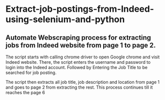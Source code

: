 <h1>Extract-job-postings-from-Indeed-using-selenium-and-python</h1>

<h2>Automate Webscraping process for extracting jobs from Indeed website from page 1 to page 2.</h2>

<p>The script starts with calling chrome driver to open Google chrome and visit Indeed website.
  There, the script enters the username and password to login into the Indeed account. Followed 
  by Entering the Job Title to be searched for job posting.</p>
  
  <p>The script then extracts all job title, job description and location from page 1 and goes to
  page 2 from extracting the rest. This process continues till it reaches the page 6</p>
  
  <p></p>
